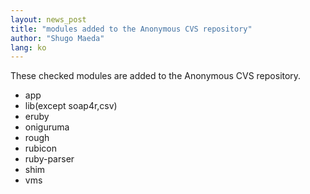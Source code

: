 ```yaml
---
layout: news_post
title: "modules added to the Anonymous CVS repository"
author: "Shugo Maeda"
lang: ko
---
```


These checked modules are added to the Anonymous CVS repository.

* app
* lib(except soap4r,csv)
* eruby
* oniguruma
* rough
* rubicon
* ruby-parser
* shim
* vms
